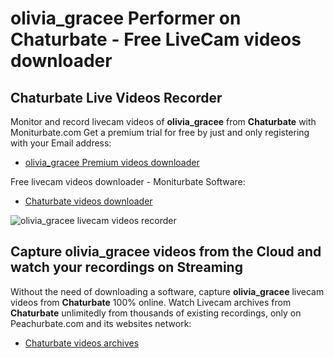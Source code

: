 # olivia_gracee Performer on Chaturbate - Free LiveCam videos downloader

## Chaturbate Live Videos Recorder

Monitor and record livecam videos of **olivia_gracee** from **Chaturbate** with Moniturbate.com
Get a premium trial for free by just and only registering with your Email address:
* [olivia_gracee Premium videos downloader](https://moniturbate.com/request-demo-licence-key.html)

Free livecam videos downloader - Moniturbate Software:
* [Chaturbate videos downloader](https://moniturbate.com/moniturbate-download-software.html)

![olivia_gracee livecam videos recorder](https://peachurnet.com/templates/moniturbate-software.png)


## Capture olivia_gracee videos from the Cloud and watch your recordings on Streaming

Without the need of downloading a software, capture **olivia_gracee** livecam videos from **Chaturbate** 100% online.
Watch Livecam archives from **Chaturbate** unlimitedly from thousands of existing recordings, only on Peachurbate.com and its websites network:
* [Chaturbate videos archives](https://peachurnet.com/)